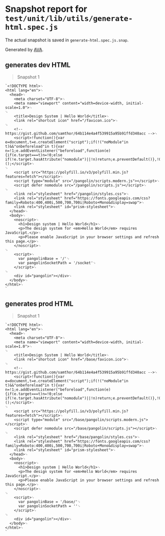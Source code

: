 # Snapshot report for `test/unit/lib/utils/generate-html.spec.js`

The actual snapshot is saved in `generate-html.spec.js.snap`.

Generated by [AVA](https://avajs.dev).

## generates dev HTML

> Snapshot 1

    `<!DOCTYPE html>␊
    <html lang="en">␊
      <head>␊
        <meta charset="UTF-8">␊
        <meta name="viewport" content="width=device-width, initial-scale=1.0">␊
    ␊
        <title>Design System | Hello World</title>␊
        <link rel="shortcut icon" href="/favicon.ico">␊
    ␊
        <!-- https://gist.github.com/samthor/64b114e4a4f539915a95b91ffd340acc -->␊
        <script>!function(){var e=document,t=e.createElement("script");if(!("noModule"in t)&&"onbeforeload"in t){var n=!1;e.addEventListener("beforeload",function(e){if(e.target===t)n=!0;else if(!e.target.hasAttribute("nomodule")||!n)return;e.preventDefault()},!0),t.type="module",t.src=".",e.head.appendChild(t),t.remove()}}();</script>␊
    ␊
        <script src="https://polyfill.io/v3/polyfill.min.js?features=fetch"></script>␊
        <script type="module" src="/pangolin/scripts.modern.js"></script>␊
        <script defer nomodule src="/pangolin/scripts.js"></script>␊
    ␊
        <link rel="stylesheet" href="/pangolin/styles.css">␊
        <link rel="stylesheet" href="https://fonts.googleapis.com/css?family=Roboto:400,400i,500,700,700i|Roboto+Mono&display=swap">␊
        <link rel="stylesheet" id="prism-stylesheet">␊
      </head>␊
      <body>␊
        <noscript>␊
          <h1>Design system | Hello World</h1>␊
          <p>The design system for <em>Hello World</em> requires JavaScript.</p>␊
          <p>Please enable JavaScript in your browser settings and refresh this page.</p>␊
        </noscript>␊
    ␊
        <script>␊
          var pangolinBase = '/'␊
          var pangolinSocketPath = '/socket'␊
        </script>␊
    ␊
        <div id="pangolin"></div>␊
      </body>␊
    </html>␊
    `

## generates prod HTML

> Snapshot 1

    `<!DOCTYPE html>␊
    <html lang="en">␊
      <head>␊
        <meta charset="UTF-8">␊
        <meta name="viewport" content="width=device-width, initial-scale=1.0">␊
    ␊
        <title>Design System | Hello World</title>␊
        <link rel="shortcut icon" href="/base/favicon.ico">␊
    ␊
        <!-- https://gist.github.com/samthor/64b114e4a4f539915a95b91ffd340acc -->␊
        <script>!function(){var e=document,t=e.createElement("script");if(!("noModule"in t)&&"onbeforeload"in t){var n=!1;e.addEventListener("beforeload",function(e){if(e.target===t)n=!0;else if(!e.target.hasAttribute("nomodule")||!n)return;e.preventDefault()},!0),t.type="module",t.src=".",e.head.appendChild(t),t.remove()}}();</script>␊
    ␊
        <script src="https://polyfill.io/v3/polyfill.min.js?features=fetch"></script>␊
        <script type="module" src="/base/pangolin/scripts.modern.js"></script>␊
        <script defer nomodule src="/base/pangolin/scripts.js"></script>␊
    ␊
        <link rel="stylesheet" href="/base/pangolin/styles.css">␊
        <link rel="stylesheet" href="https://fonts.googleapis.com/css?family=Roboto:400,400i,500,700,700i|Roboto+Mono&display=swap">␊
        <link rel="stylesheet" id="prism-stylesheet">␊
      </head>␊
      <body>␊
        <noscript>␊
          <h1>Design system | Hello World</h1>␊
          <p>The design system for <em>Hello World</em> requires JavaScript.</p>␊
          <p>Please enable JavaScript in your browser settings and refresh this page.</p>␊
        </noscript>␊
    ␊
        <script>␊
          var pangolinBase = '/base/'␊
          var pangolinSocketPath = ''␊
        </script>␊
    ␊
        <div id="pangolin"></div>␊
      </body>␊
    </html>␊
    `
